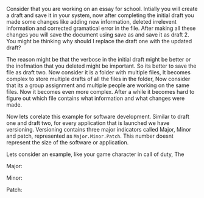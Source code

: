 Consider that you are working on an essay for school. Intially you will create a draft and save it in your system, now after completing the initial draft you made some changes like adding new information, deleted irrelevent information and corrected gramatical error in the file. After making all these changes you will save the document using save as and save it as draft 2. You might be thinking why should I replace the draft one with the updated draft?

The reason might be that the verbose in the initial draft might be better or the inofmation that you deleted might be important. So its better to save the file as draft two.  Now consider it is a folder with multiple files, It becomes complex to store multiple drafts of all the files in the folder, Now consider that its a group assignment and multiple people are working on the same files. Now it becomes even more complex.  After a while it becomes hard to figure out which file contains what information and what changes were made.

Now lets corelate this example for software development. Similar to draft one and draft two, for every application that is launched we have versioning. Versioning contains three major indicators called Major, Minor and patch, represented as `Major.Minor.Patch`.  This number doesnt represent the size of the software or application.

Lets consider an example, like your game character in call of duty, The 

Major:

Minor:

Patch:
